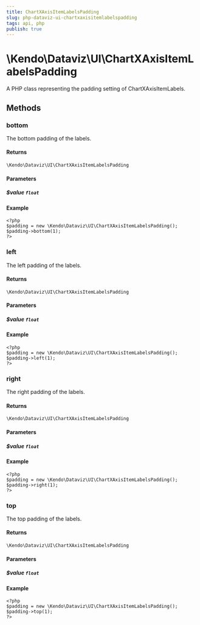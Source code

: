 ```yaml
---
title: ChartXAxisItemLabelsPadding
slug: php-dataviz-ui-chartxaxisitemlabelspadding
tags: api, php
publish: true
---
```


# \Kendo\Dataviz\UI\ChartXAxisItemLabelsPadding

A PHP class representing the padding setting of ChartXAxisItemLabels.


## Methods

### bottom
The bottom padding of the labels.

#### Returns
`\Kendo\Dataviz\UI\ChartXAxisItemLabelsPadding`

#### Parameters

##### $value `float`



#### Example 
    <?php
    $padding = new \Kendo\Dataviz\UI\ChartXAxisItemLabelsPadding();
    $padding->bottom(1);
    ?>

### left
The left padding of the labels.

#### Returns
`\Kendo\Dataviz\UI\ChartXAxisItemLabelsPadding`

#### Parameters

##### $value `float`



#### Example 
    <?php
    $padding = new \Kendo\Dataviz\UI\ChartXAxisItemLabelsPadding();
    $padding->left(1);
    ?>

### right
The right padding of the labels.

#### Returns
`\Kendo\Dataviz\UI\ChartXAxisItemLabelsPadding`

#### Parameters

##### $value `float`



#### Example 
    <?php
    $padding = new \Kendo\Dataviz\UI\ChartXAxisItemLabelsPadding();
    $padding->right(1);
    ?>

### top
The top padding of the labels.

#### Returns
`\Kendo\Dataviz\UI\ChartXAxisItemLabelsPadding`

#### Parameters

##### $value `float`



#### Example 
    <?php
    $padding = new \Kendo\Dataviz\UI\ChartXAxisItemLabelsPadding();
    $padding->top(1);
    ?>

